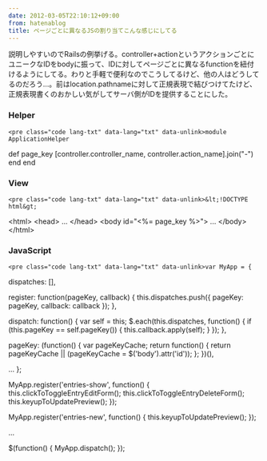 ```yaml
---
date: 2012-03-05T22:10:12+09:00
from: hatenablog
title: ページごとに異なるJSの割り当てこんな感じにしてる
---
```


<p>説明しやすいのでRailsの例挙げる。controller+actionというアクションごとにユニークなIDをbodyに振って、IDに対してページごとに異なるfunctionを紐付けるようにしてる。わりと手軽で便利なのでこうしてるけど、他の人はどうしてるのだろう…。前はlocation.pathnameに対して正規表現で結びつけてたけど、正規表現書くのおかしい気がしてサーバ側がIDを提供することにした。</p>

<div class="section">
    <h3>Helper</h3>

    <pre class="code lang-txt" data-lang="txt" data-unlink>module ApplicationHelper
  def page_key
    [controller.controller_name, controller.action_name].join("-")
  end
end</pre>

</div>
<div class="section">
    <h3>View</h3>

    <pre class="code lang-txt" data-lang="txt" data-unlink>&lt;!DOCTYPE html&gt;
&lt;html&gt;
  &lt;head&gt;
    ...
  &lt;/head&gt;
  &lt;body id="&lt;%= page_key %&gt;"&gt;
    ...
  &lt;/body&gt;
&lt;/html&gt;</pre>

</div>
<div class="section">
    <h3>JavaScript</h3>

    <pre class="code lang-txt" data-lang="txt" data-unlink>var MyApp = {
  dispatches: [],

  register: function(pageKey, callback) {
    this.dispatches.push({
      pageKey: pageKey,
      callback: callback
    });
  },

  dispatch: function() {
    var self = this;
    $.each(this.dispatches, function() {
      if (this.pageKey == self.pageKey()) {
        this.callback.apply(self);
      }
    });
  },

  pageKey: (function() {
    var pageKeyCache;
    return function() {
      return pageKeyCache || (pageKeyCache = $('body').attr('id'));
    };
  })(),

  ...
};

MyApp.register('entries-show', function() {
  this.clickToToggleEntryEditForm();
  this.clickToToggleEntryDeleteForm();
  this.keyupToUpdatePreview();
});

MyApp.register('entries-new', function() {
  this.keyupToUpdatePreview();
});

...

$(function() {
  MyApp.dispatch();
});</pre>

</div>
